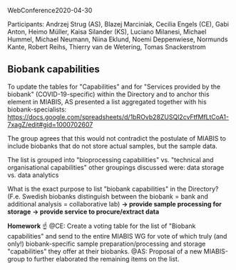 WebConference2020-04-30

Participants: Andrzej Strug (AS), Blazej Marciniak, Cecilia Engels (CE), Gabi Anton, Heimo Müller, Kaisa Silander (KS), Luciano Milanesi, Michael Hummel, Michael Neumann, Niina Eklund, Noemi Deppenwiese, Normunds Kante, Robert Reihs, Thierry van de Wetering, Tomas Snackerstrom

## Biobank capabilities

To update the tables for "Capabilities" and for "Services provided by the biobank" (COVID-19-specific) within the Directory and to anchor this element in MIABIS, AS presented a list aggregated together with his biobank-specialists: https://docs.google.com/spreadsheets/d/1bROvb28ZUSQl2cvFtfMfLtCoA1-7xagZ/edit#gid=1000702607 

The group agrees that this would not contradict the postulate of MIABIS to include biobanks that do not store actual samples, but the sample data.

The list is grouped into "bioprocessing capabilities" vs. "technical and organisational capabilities" other groupings discussed were: data storage vs. data analytics

What is the exact purpose to list "biobank capabilities" in the Directory? (F.e. Swedish biobanks distinguish between the biobank = bank and additional analysis = collaborative lab)
**-> provide sample processing for storage**
**-> provide service to procure/extract data**

**Homework** ☝️ 
@CE: Create a voting table for the list of "Biobank capabilities" and send to the entire MIABIS WG for vote of which truly (and only!) biobank-specific sample preparation/processing and storage "capabilities" they offer at their biobanks.
@AS: Proposal of a new MIABIS-group to further elaborated the remaining items on the list.
